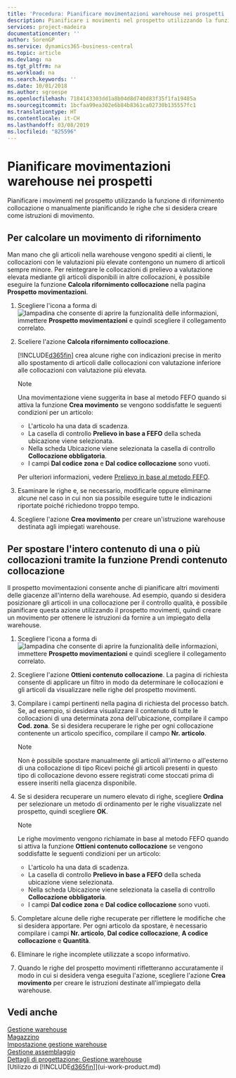```yaml
---
title: 'Procedura: Pianificare movimentazioni warehouse nei prospetti | Documenti Microsoft'
description: Pianificare i movimenti nel prospetto utilizzando la funzione di rifornimento collocazione o manualmente pianificando le righe che si desidera creare come istruzioni di movimento.
services: project-madeira
documentationcenter: ''
author: SorenGP
ms.service: dynamics365-business-central
ms.topic: article
ms.devlang: na
ms.tgt_pltfrm: na
ms.workload: na
ms.search.keywords: ''
ms.date: 10/01/2018
ms.author: sgroespe
ms.openlocfilehash: 7184143303dd1a8b04d8d740d83f35f1fa19485a
ms.sourcegitcommit: 1bcfaa99ea302e6b84b8361ca02730b135557fc1
ms.translationtype: HT
ms.contentlocale: it-CH
ms.lasthandoff: 03/08/2019
ms.locfileid: "825596"
---
```

# <a name="plan-warehouse-movements-in-worksheets"></a>Pianificare movimentazioni warehouse nei prospetti
Pianificare i movimenti nel prospetto utilizzando la funzione di rifornimento collocazione o manualmente pianificando le righe che si desidera creare come istruzioni di movimento.  

## <a name="to-calculate-a-replenishment-movement"></a>Per calcolare un movimento di rifornimento  
Man mano che gli articoli nella warehouse vengono spediti ai clienti, le collocazioni con le valutazioni più elevate contengono un numero di articoli sempre minore. Per reintegrare le collocazioni di prelievo a valutazione elevata mediante gli articoli disponibili in altre collocazioni, è possibile eseguire la funzione **Calcola rifornimento collocazione** nella pagina **Prospetto movimentazioni**.

1.  Scegliere l'icona a forma di ![lampadina che consente di aprire la funzionalità delle informazioni](media/ui-search/search_small.png "Informazioni sull'operazione che si desidera eseguire"), immettere **Prospetto movimentazioni** e quindi scegliere il collegamento correlato.  
2.  Sceliere l'azione **Calcola rifornimento collocazione**.  

    [!INCLUDE[d365fin](includes/d365fin_md.md)] crea alcune righe con indicazioni precise in merito allo spostamento di articoli dalle collocazioni con valutazione inferiore alle collocazioni con valutazione più elevata.  

    > [!NOTE]  
    >  Una movimentazione viene suggerita in base al metodo FEFO quando si attiva la funzione **Crea movimento** se vengono soddisfatte le seguenti condizioni per un articolo:  
    >   
    >  -   L'articolo ha una data di scadenza.  
    > -   La casella di controllo **Prelievo in base a FEFO** della scheda ubicazione viene selezionata.  
    > -   Nella scheda Ubicazione viene selezionata la casella di controllo **Collocazione obbligatoria**.  
    > -   I campi **Dal codice zona** e **Dal codice collocazione** sono vuoti.  

    Per ulteriori informazioni, vedere [Prelievo in base al metodo FEFO](warehouse-picking-by-fefo.md).  

3.  Esaminare le righe e, se necessario, modificarle oppure eliminarne alcune nel caso in cui non sia possibile eseguire tutte le indicazioni riportate poiché richiedono troppo tempo.  
4.  Scegliere l'azione **Crea movimento** per creare un'istruzione warehouse destinata agli impiegati warehouse.  

## <a name="to-move-the-entire-contents-of-one-or-more-bins-by-using-the-get-bin-content-function"></a>Per spostare l'intero contenuto di una o più collocazioni tramite la funzione Prendi contenuto collocazione  
Il prospetto movimentazioni consente anche di pianificare altri movimenti delle giacenze all'interno della warehouse. Ad esempio, quando si desidera posizionare gli articoli in una collocazione per il controllo qualità, è possibile pianificare questa azione utilizzando il prospetto movimenti, quindi creare un movimento per ottenere le istruzioni da fornire a un impiegato della warehouse.  

1.  Scegliere l'icona a forma di ![lampadina che consente di aprire la funzionalità delle informazioni](media/ui-search/search_small.png "Informazioni sull'operazione che si desidera eseguire"), immettere **Prospetto movimentazioni** e quindi scegliere il collegamento correlato.  
2.  Scegliere l'azione **Ottieni contenuto collocazione**. La pagina di richiesta consente di applicare un filtro in modo da determinare le collocazioni e gli articoli da visualizzare nelle righe del prospetto movimenti.  
3.  Compilare i campi pertinenti nella pagina di richiesta del processo batch. Se, ad esempio, si desidera visualizzare il contenuto di tutte le collocazioni di una determinata zona dell'ubicazione, compilare il campo **Cod. zona**. Se si desidera recuperare le righe per ogni collocazione contenente un articolo specifico, compilare il campo **Nr. articolo**.  

    > [!NOTE]  
    >  Non è possibile spostare manualmente gli articoli all'interno o all'esterno di una collocazione di tipo Ricevi poiché gli articoli presenti in questo tipo di collocazione devono essere registrati come stoccati prima di essere inseriti nella giacenza disponibile.  

4.  Se si desidera recuperare un numero elevato di righe, scegliere **Ordina** per selezionare un metodo di ordinamento per le righe visualizzate nel prospetto, quindi scegliere **OK**.  

    > [!NOTE]  
    >  Le righe movimento vengono richiamate in base al metodo FEFO quando si attiva la funzione **Ottieni contenuto collocazione** se vengono soddisfatte le seguenti condizioni per un articolo:  
    >   
    >  -   L'articolo ha una data di scadenza.  
    > -   La casella di controllo **Prelievo in base a FEFO** della scheda ubicazione viene selezionata.  
    > -   Nella scheda Ubicazione viene selezionata la casella di controllo **Collocazione obbligatoria**.  
    > -   I campi **Dal codice zona** e **Dal codice collocazione** sono vuoti.  

5.  Completare alcune delle righe recuperate per riflettere le modifiche che si desidera apportare. Per ogni articolo da spostare, è necessario compilare i campi **Nr. articolo**, **Dal codice collocazione**, **A codice collocazione** e **Quantità**.  
6.  Eliminare le righe incomplete utilizzate a scopo informativo.  
7.  Quando le righe del prospetto movimenti rifletteranno accuratamente il modo in cui si desidera venga eseguita l'azione, scegliere l'azione **Crea movimento** per creare le istruzioni destinate all'impiegato della warehouse.  

## <a name="see-also"></a>Vedi anche  
[Gestione warehouse](warehouse-manage-warehouse.md)  
[Magazzino](inventory-manage-inventory.md)  
[Impostazione gestione warehouse](warehouse-setup-warehouse.md)     
[Gestione assemblaggio](assembly-assemble-items.md)    
[Dettagli di progettazione: Gestione warehouse](design-details-warehouse-management.md)  
[Utilizzo di [!INCLUDE[d365fin](includes/d365fin_md.md)]](ui-work-product.md)
